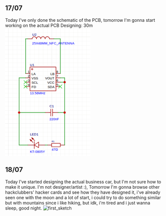 ## 17/07
Today I've only done the schematic of the PCB, tomorrow I'm gonna start working on the actual PCB
Designing: 30m
![schematic](https://github.com/RayaneGuebre/Hacker-Card/blob/main/schematic.png)

## 18/07 
Today I've started designing the actual business car, but I'm not sure how to make it unique. I'm not designer/artist :), Tomorrow I'm gonna browse other hackclubbers' hacker cards and see how they have designed it, i've already seen one with the moon and a lot of start, i could try to do something similar but with mountains since i like hiking, but idk, i'm tired and i just wanna sleep, good night.
![first_sketch](https://hc-cdn.hel1.your-objectstorage.com/s/v3/884c38d59e124a080df2d65c88aeb350e9f7ae02_screenshot_2025-07-19_00.49.56.png)
